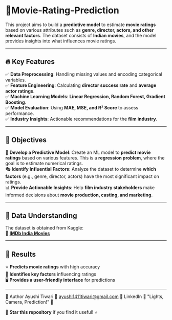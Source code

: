 # 🎥Movie-Rating-Prediction
This project aims to build a **predictive model** to estimate **movie ratings** based on various attributes such as **genre, director, actors, and other relevant factors**. The dataset consists of **Indian movies**, and the model provides insights into what influences movie ratings.

---

## 🔥 Key Features
✅ **Data Preprocessing**: Handling missing values and encoding categorical variables.  
✅ **Feature Engineering**: Calculating **director success rate** and **average actor ratings**.  
✅ **Machine Learning Models**: **Linear Regression, Random Forest, Gradient Boosting**.  
✅ **Model Evaluation**: Using **MAE, MSE, and R² Score** to assess performance.  
✅ **Industry Insights**: Actionable recommendations for the **film industry**.

---

## 🎯 Objectives
🎥 **Develop a Predictive Model**: Create an ML model to **predict movie ratings** based on various features. This is a **regression problem**, where the goal is to estimate numerical ratings.  
🎭 **Identify Influential Factors**: Analyze the dataset to determine **which factors** (e.g., genre, director, actors) have the most significant impact on ratings.  
📊 **Provide Actionable Insights**: Help **film industry stakeholders** make informed decisions about **movie production, casting, and marketing**.

---

## 📂 Data Understanding
The dataset is obtained from Kaggle:  
📌 **[IMDb India Movies](https://www.kaggle.com/datasets/adrianmcmahon/imdb-india-movies)**

---

## 📌 Results
⭐ **Predicts movie ratings** with high accuracy  
🎯 **Identifies key factors** influencing ratings  
🖥️ **Provides a user-friendly interface** for predictions  

---
👤 Author
Ayushi Tiwari
📧 ayushi1411tiwari@gmail.com
🔗 LinkedIn
🎥 "Lights, Camera, Prediction!" 🚀


🚀 **Star this repository** if you find it useful! ⭐
